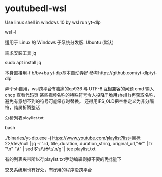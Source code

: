# youtubedl-wsl
Use linux shell in windows 10  by wsl run yt-dlp

wsl -l

适用于 Linux 的 Windows 子系统分发版:
Ubuntu (默认)

需求安装工具 jq

sudo apt install jq

本身直接用-f b/bv+ba yt-dlp基本自动弄好
参考https://github.com/yt-dlp/yt-dlp

弄个sh自用，wsl跨平台有脑痛的cp936 与 UTF-8 互相兼容的问题
cmd 输入 chcp 查看代码页
某些视频名称的特殊符号令人投降干脆用shell ls再获取名称，避免有意想不到的符号可能保存时替换。
还得用IFS_OLD把空格定义为非分隔符，纯属折腾整活

分析列表playlist.txt

bash

./binaries/yt-dlp.exe -j https://www.youtube.com/playlist?list=目标 2>/dev/null | jq -r '.id,.title,.duration,.duration_string,.original_url,"☢"' | tr "\n" "\t" | sed $'s/\\t☢\\t/\\n/g' | tee playlist.txt

有的列表夹带所以存playlist.txt手动编辑剃掉不要的再批量下

交叉系统用也有好处，有好用的程序没跨平台
